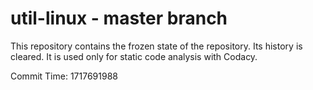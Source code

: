 # util-linux - master branch

This repository contains the frozen state of the repository.
Its history is cleared. It is used only for static code
analysis with Codacy.

Commit Time: 1717691988